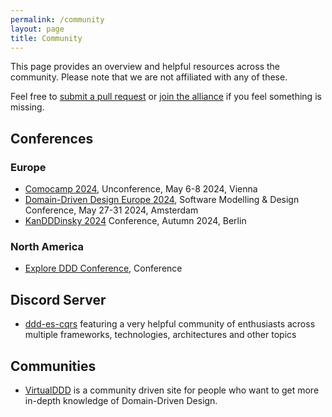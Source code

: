 ```yaml
---
permalink: /community
layout: page
title: Community
---
```


This page provides an overview and helpful resources across the community. Please note that we are not affiliated with any of these.

Feel free to [submit a pull request][pull-request] or [join the alliance](/join) if you feel something is missing.

[pull-request]: https://github.com/ddd-alliance/ddd-alliance.github.io/pulls

## Conferences

### Europe
* [Comocamp 2024](https://comocamp.org/), Unconference, May 6-8 2024, Vienna
* [Domain-Driven Design Europe 2024](https://2024.dddeurope.com/), Software Modelling & Design Conference, May 27-31 2024, Amsterdam
* [KanDDDinsky 2024](https://kandddinsky.de/) Conference, Autumn 2024, Berlin

### North America
* [Explore DDD Conference](https://kandddinsky.de/), Conference

## Discord Server
* [ddd-es-cqrs](https://discord.gg/HUZX2Y8ea6) featuring a very helpful community of enthusiasts across multiple frameworks, technologies, architectures and other topics

## Communities
* [VirtualDDD](https://virtualddd.com/) is a community driven site for people who want to get more in-depth knowledge of Domain-Driven Design.
